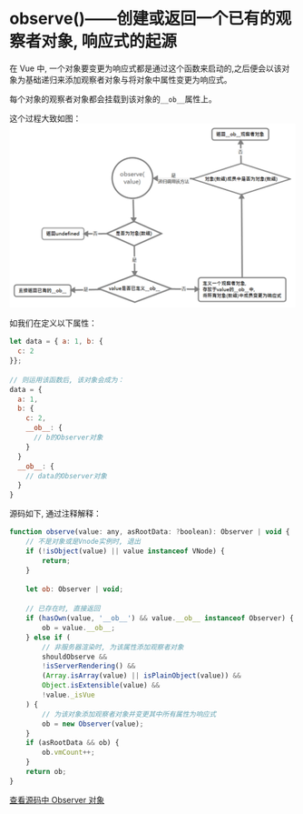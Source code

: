 # observe()——创建或返回一个已有的观察者对象, 响应式的起源

在 Vue 中, 一个对象要变更为响应式都是通过这个函数来启动的,之后便会以该对象为基础递归来添加观察者对象与将对象中属性变更为响应式。

每个对象的观察者对象都会挂载到该对象的`__ob__`属性上。

这个过程大致如图：
![observe流程](<./img/observe(value).png>)

如我们在定义以下属性：

```js
let data = { a: 1, b: {
  c: 2
}};

// 则运用该函数后, 该对象会成为：
data = {
  a: 1,
  b: {
    c: 2,
    __ob__: {
      // b的Observer对象
    }
  }
  __ob__: {
    // data的Observer对象
  }
}
```

源码如下, 通过注释解释：

```js
function observe(value: any, asRootData: ?boolean): Observer | void {
    // 不是对象或是Vnode实例时, 退出
    if (!isObject(value) || value instanceof VNode) {
        return;
    }

    let ob: Observer | void;

    // 已存在时, 直接返回
    if (hasOwn(value, '__ob__') && value.__ob__ instanceof Observer) {
        ob = value.__ob__;
    } else if (
        // 非服务器渲染时, 为该属性添加观察者对象
        shouldObserve &&
        !isServerRendering() &&
        (Array.isArray(value) || isPlainObject(value)) &&
        Object.isExtensible(value) &&
        !value._isVue
    ) {
        // 为该对象添加观察者对象并变更其中所有属性为响应式
        ob = new Observer(value);
    }
    if (asRootData && ob) {
        ob.vmCount++;
    }
    return ob;
}
```

[查看源码中 Observer 对象](./Observer观察者对象)
